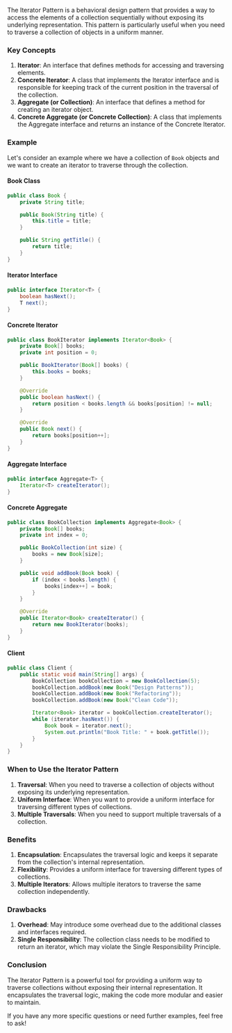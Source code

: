 The Iterator Pattern is a behavioral design pattern that provides a way to access the elements of a collection sequentially without exposing its underlying representation. This pattern is particularly useful when you need to traverse a collection of objects in a uniform manner.

### Key Concepts

1. **Iterator**: An interface that defines methods for accessing and traversing elements.
2. **Concrete Iterator**: A class that implements the Iterator interface and is responsible for keeping track of the current position in the traversal of the collection.
3. **Aggregate (or Collection)**: An interface that defines a method for creating an iterator object.
4. **Concrete Aggregate (or Concrete Collection)**: A class that implements the Aggregate interface and returns an instance of the Concrete Iterator.

### Example

Let's consider an example where we have a collection of `Book` objects and we want to create an iterator to traverse through the collection.

#### Book Class

```java
public class Book {
    private String title;

    public Book(String title) {
        this.title = title;
    }

    public String getTitle() {
        return title;
    }
}
```

#### Iterator Interface

```java
public interface Iterator<T> {
    boolean hasNext();
    T next();
}
```

#### Concrete Iterator

```java
public class BookIterator implements Iterator<Book> {
    private Book[] books;
    private int position = 0;

    public BookIterator(Book[] books) {
        this.books = books;
    }

    @Override
    public boolean hasNext() {
        return position < books.length && books[position] != null;
    }

    @Override
    public Book next() {
        return books[position++];
    }
}
```

#### Aggregate Interface

```java
public interface Aggregate<T> {
    Iterator<T> createIterator();
}
```

#### Concrete Aggregate

```java
public class BookCollection implements Aggregate<Book> {
    private Book[] books;
    private int index = 0;

    public BookCollection(int size) {
        books = new Book[size];
    }

    public void addBook(Book book) {
        if (index < books.length) {
            books[index++] = book;
        }
    }

    @Override
    public Iterator<Book> createIterator() {
        return new BookIterator(books);
    }
}
```

#### Client

```java
public class Client {
    public static void main(String[] args) {
        BookCollection bookCollection = new BookCollection(5);
        bookCollection.addBook(new Book("Design Patterns"));
        bookCollection.addBook(new Book("Refactoring"));
        bookCollection.addBook(new Book("Clean Code"));

        Iterator<Book> iterator = bookCollection.createIterator();
        while (iterator.hasNext()) {
            Book book = iterator.next();
            System.out.println("Book Title: " + book.getTitle());
        }
    }
}
```

### When to Use the Iterator Pattern

1. **Traversal**: When you need to traverse a collection of objects without exposing its underlying representation.
2. **Uniform Interface**: When you want to provide a uniform interface for traversing different types of collections.
3. **Multiple Traversals**: When you need to support multiple traversals of a collection.

### Benefits

1. **Encapsulation**: Encapsulates the traversal logic and keeps it separate from the collection's internal representation.
2. **Flexibility**: Provides a uniform interface for traversing different types of collections.
3. **Multiple Iterators**: Allows multiple iterators to traverse the same collection independently.

### Drawbacks

1. **Overhead**: May introduce some overhead due to the additional classes and interfaces required.
2. **Single Responsibility**: The collection class needs to be modified to return an iterator, which may violate the Single Responsibility Principle.

### Conclusion

The Iterator Pattern is a powerful tool for providing a uniform way to traverse collections without exposing their internal representation. It encapsulates the traversal logic, making the code more modular and easier to maintain.

If you have any more specific questions or need further examples, feel free to ask!
